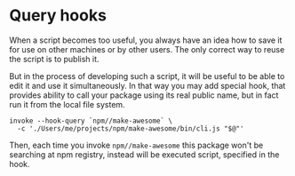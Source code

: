 Query hooks
==

When a script becomes too useful, you always have an idea how to save it for use on other machines or by other users. The only correct way to reuse the script is to publish it.

But in the process of developing such a script, it will be useful to be able to edit it and use it simultaneously. In that way you may add special hook, that provides ability to call your package using its real public name, but in fact run it from the local file system.

```shell
invoke --hook-query `npm//make-awesome` \
  -c './Users/me/projects/npm/make-awesome/bin/cli.js "$@"'
```

Then, each time you invoke `npm//make-awesome` this package won't be searching at npm registry, instead will be executed script, specified in the hook.
